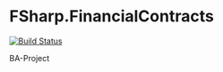 # FSharp.FinancialContracts
[![Build Status](https://travis-ci.org/frederikreher/FSharp.FinancialContracts.svg?branch=frre-version-of-env)](https://travis-ci.org/frederikreher/FSharp.FinancialContracts)

BA-Project
